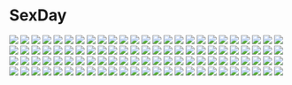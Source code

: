 # SexDay
![](https://konachan.com/image/2cd0e22776618726b61def42bb4a2aa3/Konachan.com%20-%205426%20amachi_matsuri%20arisa_yuki%20calendar%20nekomiya_nono%20yotsunoha%20yuzuki_iori.jpg)
![](https://konachan.com/image/400aa0e585514363902be5cbd4d5ca5c/Konachan.com%20-%20285614%20aqua_eyes%20barefoot%20breasts%20butterfly%20flowers%20loki1998%20long_hair%20navel%20nipples%20nude%20original.jpg)
![](https://konachan.com/image/703683a55aeacba03b71e4fa778cc351/Konachan.com%20-%20156926%20armor%20dark%20league_of_legends%20nocturne_%28league_of_legends%29%20weapon.jpg)
![](https://konachan.com/jpeg/e63fc8f4c3deb64b240745ae7889efff/Konachan.com%20-%20276222%20animal_ears%20anus%20blue_eyes%20blush%20breasts%20brown_hair%20bunny_ears%20bunnygirl%20censored%20cum%20drink%20long_hair%20nipples%20original%20pantyhose%20pussy%20scan.jpg)
![](https://konachan.com/image/10cfeccf184a72ad1ccd0a791d224e22/Konachan.com%20-%2022418%20brown_hair%20duplicate%20nanao_naru%20purple_eyes%20rainbow_colored_icecream%20swimsuit.jpg)
![](https://konachan.com/jpeg/303b17b4ad3cf21a227bc27ebe3a3d8b/Konachan.com%20-%20197960%20ass%20bikini%20bikini_top%20breast_hold%20breasts%20flat_chest%20game_cg%20group%20izayoi_sayo%20katori_rin%20mint_cube%20nipples%20nude%20pan_%28mimi%29%20suimya%20swimsuit%20undressing.jpg)
![](https://konachan.com/jpeg/6fe0027960decb9c8dd0a52cda6ccb1d/Konachan.com%20-%20230087%20ball%20blonde_hair%20boots%20bubbles%20cape%20gloves%20konayama_kata%20loli%20mage%20red_eyes%20shorts%20thighhighs%20twintails%20waifu2x%20watermark%20white.jpg)
![](https://konachan.com/jpeg/ffd7de4c8dcb6a7f3e409594126baa83/Konachan.com%20-%20209826%20barefoot%20building%20city%20levi9452%20night%20original%20scenic%20school_uniform%20short_hair.jpg)
![](https://konachan.com/image/62310d27996b61f88b1f6b4911c3c67e/Konachan.com%20-%20106392%20animal%20animal_ears%20brown_hair%20cat%20dress%20flowers%20forest%20original%20pisuke%20tree%20wink.jpg)
![](https://konachan.com/jpeg/8ea8cbae5b20f08784f2ee25dc08bd7a/Konachan.com%20-%20287134%20animal%20apple%20blue_eyes%20blue_hair%20bubbles%20chain%20fish%20food%20fruit%20long_hair%20minami_%28minami373916%29%20original%20underwater%20water.jpg)
![](https://konachan.com/image/62ce9986bfe0c90349ba1a5c8d0fe16b/Konachan.com%20-%20176884%20apple%20crown%20flowers%20food%20fruit%20marchen_von_friedhof%20monogo%20sound_horizon.jpg)
![](https://konachan.com/image/cb23d20bfc8fa9f48b6774844db1e0fb/Konachan.com%20-%2095645%20original%20school_uniform%20serenade.jpg)
![](https://konachan.com/jpeg/c90b928e631220305feb48511ac8319d/Konachan.com%20-%205968%20minami-ke%20minami_chiaki%20vector.jpg)
![](https://konachan.com/image/27fd8226556b776c440a26d84de5a1f7/Konachan.com%20-%20281830%20aqua_eyes%20bed%20bra%20breasts%20censored%20choker%20condom%20cum%20kirewisha%20navel%20nipples%20panties%20penis%20pubic_hair%20pussy%20red_hair%20underwear%20vibrator%20wet%20wristwear.jpg)
![](https://konachan.com/image/7ae0961b7a94ff2e91fa556e887dd58f/Konachan.com%20-%2046256%20kanon.jpg)
![](https://konachan.com/jpeg/00525ce317f921954d368624c6cf405a/Konachan.com%20-%20234215%20animal_ears%20foxgirl%20mamuru%20original.jpg)
![](https://konachan.com/image/a656da79443726bc6116c77e378b5480/Konachan.com%20-%2011686%20iizuki_tasuku%20pink_eyes%20pink_hair%20tagme.jpg)
![](https://konachan.com/jpeg/34232680813af99b0b601e375e7cc43f/Konachan.com%20-%20176831%20amagai_yukino%20blue_hair%20candysoft%20game_cg%20haga_neko%20long_hair%20panties%20school_uniform%20tsuyokiss_next%20underwear%20yellow_eyes.jpg)
![](https://konachan.com/image/c65fcd24c288af1137e3de2c14d56b72/Konachan.com%20-%209270%20close%20neon_genesis_evangelion%20soryu_asuka_langley.jpg)
![](https://konachan.com/image/79d94711a546aa6ebe8f2c9b215130c5/Konachan.com%20-%2023710%20forest%20jpeg_artifacts%20landscape%20nobody%20scenic%20sword%20the_legend_of_zelda%20tree%20weapon.jpg)
![](https://konachan.com/image/b1462fe8781a4b741ca45110183592e6/Konachan.com%20-%20260502%20ayakase_hotaru%20blue_hair%20blush%20breasts%20building%20cleavage%20clouds%20flowers%20long_hair%20mermaid%20navel%20original%20pointed_ears%20purple_eyes%20sky%20tail%20water.jpg)
![](https://konachan.com/jpeg/a1227387b09ceed9fa0fc34a609b7ad8/Konachan.com%20-%20260172%20blue_eyes%20boots%20fate_grand_order%20fate_%28series%29%20long_hair%20meltryllis%20purple_hair%20saisarisu%20thighhighs.jpg)
![](https://konachan.com/image/8a127a5824259809478b90d79e869a63/Konachan.com%20-%2089423%20hatsune_miku%20vocaloid.jpg)
![](https://konachan.com/image/c81d8230230579a0171b8b8dbc2c6f7b/Konachan.com%20-%20302570%20clouds%20combat_vehicle%20gun%20mecha%20military%20nobody%20original%20rapama%20sky%20weapon.jpg)
![](https://konachan.com/jpeg/cbdc1da48a14f0fe4ba4103172b29de9/Konachan.com%20-%20119754%20close%20idolmaster%20kisaragi_chihaya.jpg)
![](https://konachan.com/image/3db8e88cec0fb3a5be96c45d2cc45ab3/Konachan.com%20-%20159074%20barefoot%20flowers%20rain%20saigyouji_yuyuko%20seeker%20touhou%20water.jpg)
![](https://konachan.com/jpeg/e3e5189766535ccc265f7f8e6e36e289/Konachan.com%20-%20273334%20anus%20ass%20bikini%20blush%20breasts%20couch%20dildo%20green_eyes%20green_hair%20hewsack%20long_hair%20nipples%20panty_pull%20pussy%20pussy_juice%20swimsuit%20tears%20uncensored.jpg)
![](https://konachan.com/image/9b7662b57697715eb4b2f35bb1058bda/Konachan.com%20-%20138431%20bikini_top%20breasts%20brown_hair%20cleavage%20cropped%20fujima_takuya%20glasses%20kiryuu_moeka%20long_hair%20phone%20scan%20sky%20steins%3Bgate%20swimsuit%20underboob.jpg)
![](https://konachan.com/image/28a7996d4ec3c6c45317078f4905a4fb/Konachan.com%20-%2065672%20bath%20breasts%20koihime_musou%20nude.jpg)
![](https://konachan.com/jpeg/f67c647419a7eec7aae4a50b40e6376c/Konachan.com%20-%2071875%20blonde_hair%20vector.jpg)
![](https://konachan.com/image/2cf8a9f1e4b18a47fa618c2167e140bf/Konachan.com%20-%20178617%20black_eyes%20black_hair%20breasts%20cape%20gloves%20kill_la_kill%20matoi_ryuuko%20navel%20short_hair%20sideboob%20signed%20skirt%20sword%20torn_clothes%20weapon%20zhoujialin.jpg)
![](https://konachan.com/image/638c05932f65717c97d56ec2de02c09a/Konachan.com%20-%2047246%20blue_eyes%20hatsune_miku%20long_hair%20polychromatic%20vocaloid%20when_the_first_love_ends_%28vocaloid%29.jpg)
![](https://konachan.com/image/4bc37b73c050ab7afb55f8fa342841c0/Konachan.com%20-%2058565%20chan%C3%97co%20gray%20neon_genesis_evangelion%20soryu_asuka_langley.jpg)
![](https://konachan.com/image/854f3f52c992354f1b47e5a2df7b6ef8/Konachan.com%20-%2037986%20bikini%20blue_eyes%20brown_hair%20long_hair%20swimsuit%20tagme%20white.jpg)
![](https://konachan.com/jpeg/57fac3e2427911898e072a2097050211/Konachan.com%20-%20114175%20breasts%20game_cg%20glasses%20grass%20hamashima_shigeo%20nipples%20open_shirt%20panties%20pochi_to_goshujin-sama%20school_uniform%20skyfish%20underwear.jpg)
![](https://konachan.com/image/6ac756e40b6a99d2ef7d3649504e91c0/Konachan.com%20-%20150236%20brown_eyes%20brown_hair%20camera%20original%20phone%20tagme%20tama_%28speedgrapher%29.jpg)
![](https://konachan.com/image/5a468a151a3db6a0c1be238b73cdd08e/Konachan.com%20-%2062899%20bakemonogatari%20monogatari_%28series%29%20sengoku_nadeko%20swimsuit.jpg)
![](https://konachan.com/image/57718d895d42246bdb4e881e51215213/Konachan.com%20-%20225843%20aliasing%20blonde_hair%20dress%20leaves%20long_hair%20original%20red_hair%20ritsuki%20skirt%20sleeping%20twintails.jpg)
![](https://konachan.com/image/cefeb5311178d4244a977823bfdbb649/Konachan.com%20-%20182683%20all_male%20black_hair%20gloves%20hat%20male%20obo%20pokemon%20red_eyes%20ruby_%28pokemon%29%20short_hair.jpg)
![](https://konachan.com/image/731de6b824294d29e9bb13ca6c0f76b1/Konachan.com%20-%20281910%20black_eyes%20black_hair%20blush%20brown_eyes%20brown_hair%20flowers%20h.i.t_%2859-18-45%29%20kamijou_touma%20male%20misaka_mikoto%20ribbons%20school_uniform%20short_hair%20snow.jpg)
![](https://konachan.com/image/df1ce9020e5320d4ee157f02fc57dac8/Konachan.com%20-%20301200%20aqua_hair%20dragon%20horns%20long_hair%20original%20polskash%20sword%20water%20weapon%20wings.jpg)
![](https://konachan.com/jpeg/736e9c439498ab7196eeed40cc6ed645/Konachan.com%20-%20301497%20black_hair%20butterfly%20japanese_clothes%20kimetsu_no_yaiba%20kochou_shinobu%20purple_eyes%20short_hair%20tdnd-96%20uniform.jpg)
![](https://konachan.com/image/c9a3d5a64f914df6a8bd4db5965d9326/Konachan.com%20-%20100691%20akemi_homura%20mahou_shoujo_madoka_magica.jpg)
![](https://konachan.com/image/87566f20f7fb1611bb5838792e617442/Konachan.com%20-%2076786%20cross_channel.jpg)
![](https://konachan.com/image/c73847cda5d25ef481215b10e7b0bf4b/Konachan.com%20-%2098454%20blue_eyes%20katana%20panties%20sword%20torn_clothes%20underwear%20weapon.jpg)
![](https://konachan.com/image/a6ebb98e53f9349b71d4a02ced3f4ea7/Konachan.com%20-%2032167%20ayase_yue%20bikini%20kagurazaka_asuna%20karakuri_chachamaru%20konoe_konoka%20mahou_sensei_negima%20miyazaki_nodoka%20negi_springfield%20sakurazaki_setsuna%20swimsuit.jpg)
![](https://konachan.com/jpeg/fc4764d15eaf229e8658c3892105d60c/Konachan.com%20-%20287615%20animal_ears%20breasts%20game_cg%20long_hair%20navel%20nipples%20nopan%20penis%20purple_eyes%20purple_hair%20pussy%20sex%20tagme_%28artist%29%20thighhighs%20uncensored.jpg)
![](https://konachan.com/jpeg/fea27f027b21de349fb02fde8c98f2ce/Konachan.com%20-%20279484%202girls%20annin_doufu%20black_hair%20blonde_hair%20dress%20idolmaster%20kurosaki_chitose%20purple_eyes%20shirayuki_chiyo%20short_hair%20sleeping.jpg)
![](https://konachan.com/image/bd210e337af19dc6445f2b12341d60b1/Konachan.com%20-%2035714%20hiiragi_tsukasa%20lucky_star.jpg)
![](https://konachan.com/jpeg/c27df7e152f23cba3b778a9e49ffa03c/Konachan.com%20-%20260247%20black_hair%20breasts%20cleavage%20elbow_gloves%20gloves%20headdress%20kousaki_rui%20long_hair%20magic%20necklace%20orange_eyes%20ribbons%20semiramis%20signed%20skirt%20wings%20wink.jpg)
![](https://konachan.com/jpeg/43562ca7b9d5a55a660ec5267188deba/Konachan.com%20-%20190642%20brown_hair%20doll%20misaka_mikoto%20school_uniform%20short_hair%20shorts%20to_aru_majutsu_no_index%20tsuru0621%20white.jpg)
![](https://konachan.com/image/c66fd10e29e2948ffec9e31eb5901149/Konachan.com%20-%20174145%202girls%20bikini_top%20black_hair%20cosplay%20crossover%20kasane_teto%20katana%20nagone_mako%20parody%20pink_hair%20ponytail%20shorts%20sword%20thighhighs%20twintails%20utau%20weapon.jpg)
![](https://konachan.com/image/1b5079e4afdde907b4dacfd314617732/Konachan.com%20-%20134210%202girls%20animal_ears%20apron%20blonde_hair%20bontoro%20book%20brown_eyes%20brown_hair%20catgirl%20chen%20foxgirl%20hat%20knife%20multiple_tails%20tail%20touhou%20yakumo_ran.jpg)
![](https://konachan.com/jpeg/aef525947389e0f9a277037085641d41/Konachan.com%20-%20290193%20agnamore%20bed%20blush%20brown_hair%20cake%20flowers%20food%20long_hair%20original%20purple_eyes%20shorts%20waifu2x.jpg)
![](https://konachan.com/jpeg/e00ef97d5a81d0f3c98cf8fcb6ad5942/Konachan.com%20-%20143995%20blue_eyes%20blue_hair%20gradient%20hatsune_miku%20long_hair%20nakoumi_kokoro%20panties%20shirt_lift%20striped_panties%20twintails%20underwear%20vocaloid.jpg)
![](https://konachan.com/image/357d55a90899f6807a8edc8eef0faf49/Konachan.com%20-%20189591%202girls%20anthropomorphism%20ass%20black_hair%20blue_eyes%20blush%20hat%20loli%20long_hair%20panties%20skirt%20thighhighs%20underwear%20undressing%20verniy_%28kancolle%29%20yonjyuugo.jpg)
![](https://konachan.com/jpeg/b8a789c19eb40b35d07d31782233bffe/Konachan.com%20-%20301570%20azur_lane%20beach%20bikini%20blush%20breasts%20brown_hair%20clouds%20erect_nipples%20haruka_poi%20hat%20long_hair%20red_eyes%20signed%20sky%20swimsuit%20twintails%20water%20wet.jpg)
![](https://konachan.com/image/aca28267fc4c3248634cd21c4b9836d8/Konachan.com%20-%20270750%20animal_ears%20barefoot%20blonde_hair%20ebi_%28ebimomo%29%20foxgirl%20green%20green_eyes%20japanese_clothes%20kimono%20leaves%20long_hair%20original%20ponytail%20tail.jpg)
![](https://konachan.com/image/6f4f20782cd506ef58a71c6231c31c9a/Konachan.com%20-%20197903%20breasts%20cleavage%20japanese_clothes%20kimono%20kochiya_sanae%20moriya_suwako%20open_shirt%20touhou%20x%26x%26x%20yasaka_kanako.jpg)
![](https://konachan.com/image/3fd422bf3d0cc2dbfd4d4cc6871adfc2/Konachan.com%20-%2019510%20kamishiro_rin%20kazetsubaki_kuriko%20maburaho%20miyama_yuna.jpg)
![](https://konachan.com/image/a6c74630770444c56c972bd5838bd4e4/Konachan.com%20-%20142571%20blue_hair%20blush%20bow%20flowers%20hat%20ichihina%20red_eyes%20remilia_scarlet%20short_hair%20touhou%20vampire%20wings.jpg)
![](https://konachan.com/image/059509a1f0877d67efc41233f6abc0b4/Konachan.com%20-%20226751%20aqua_eyes%20aqua_hair%20boots%20food%20hatsune_miku%20kasane_teto%20leek%20long_hair%20niwako%20pink_eyes%20pink_hair%20skirt%20thighhighs%20tie%20twintails%20utau%20vocaloid.jpg)
![](https://konachan.com/image/630d14294cdff2fe848fce7905e76919/Konachan.com%20-%20185157%20aqua_eyes%20blush%20breasts%20brown_hair%20cum%20meido_yomi%20nipples%20original%20penis%20pubic_hair%20pussy%20sex%20uncensored%20wedding_attire.jpg)
![](https://konachan.com/image/76fa9dde4a90e881e8fac7c65277da7d/Konachan.com%20-%2073392%20green_eyes%20green_hair%20hatsune_miku%20itsuki%20panties%20school_uniform%20striped_panties%20twintails%20underwear%20vocaloid.jpg)
![](https://konachan.com/jpeg/eadb06ff0523ca92a8274830116192b9/Konachan.com%20-%20153932%20blush%20cropped%20nopan%20original%20pink_eyes%20pink_hair%20scan%20skirt_lift%20thighhighs%20usotsukiya%20white.jpg)
![](https://konachan.com/jpeg/92f760058d6d2b44f30b656bde54d810/Konachan.com%20-%206132%204chan%20animal%20cat%20koiwai_yotsuba%20longcat%20moot%20wt_snacks%20yotsubato%21.jpg)
![](https://konachan.com/jpeg/2d49cebf050dbe9684f601d990652c1a/Konachan.com%20-%20260513%20bow%20brown_hair%20close%20dress%20gloves%20long_hair%20original%20pantyhose%20red%20red_eyes%20tagme_%28artist%29%20twintails.jpg)
![](https://konachan.com/image/ba9d43a8637ad7a2934e484f3f830792/Konachan.com%20-%20164711%20animal_ears%20bunny_ears%20bunnygirl%20chocolate_bomb%20gun%20purple_hair%20reisen_udongein_inaba%20school_uniform%20tagme%20touhou%20weapon%20white.jpg)
![](https://konachan.com/image/1b5d1242dac07c09847d73ff2b0d0642/Konachan.com%20-%20104458%20all_male%20close%20kaito%20male%20vocaloid.jpg)
![](https://konachan.com/image/28722a3d7635f1c28e31d9025dd1736e/Konachan.com%20-%20199576%20ass%20breasts%20chibi%20cleavage%20dress%20jpeg_artifacts%20miyauchi_airisu%20nude%20open_shirt%20panties%20shiwasu_horio%20skirt%20skirt_lift%20suzuki_kasumi%20towel%20underwear.jpg)
![](https://konachan.com/image/9e57fc6da5a4f26c5d0cf5479661d9e9/Konachan.com%20-%20169072%202girls%20akiyama_yukari%20barefoot%20bed%20book%20brown_eyes%20brown_hair%20girls_und_panzer%20nishizumi_miho%20scan%20short_hair%20sugimoto_isao%20teddy_bear.jpg)
![](https://konachan.com/jpeg/e3f79426b4a9bfb4ce05063fff9c90e7/Konachan.com%20-%20193163%20animal_ears%20catgirl%20game_cg%20kitten_philia%20minazuki_haruka%20ruka_%28kitten_philia%29%20tail.jpg)
![](https://konachan.com/image/d3cd7d4074379432a7dec7bb3f9887aa/Konachan.com%20-%2086862%20black_hair%20green_eyes%20izuna_legend_of_the_unemployed_ninja%20pink_hair%20red_eyes%20tagme.jpg)
![](https://konachan.com/jpeg/b57c291be55b54678c2e42bfb68d0093/Konachan.com%20-%20222645%20blue_eyes%20braids%20choker%20close%20ia%20long_hair%20pink_hair%20vocaloid%20xiao_%28shao1900%29.jpg)
![](https://konachan.com/image/37311b777c838df088289e6de123dcfa/Konachan.com%20-%2049187%20breasts%20brown_hair%20cleavage%20headband%20long_hair%20navel%20no_bra%20purple_eyes%20queen%27s_blade%20tomoe.jpg)
![](https://konachan.com/jpeg/a8d8ba2859ff26c99b457c6c036c2030/Konachan.com%20-%20255960%20bed%20bell%20blush%20bow%20breasts%20camera%20censored%20christmas%20hat%20long_hair%20male%20navel%20nipples%20no_bra%20penis%20pussy%20santa_hat%20sex%20shorts%20skirt%20sleeping.jpg)
![](https://konachan.com/jpeg/48d9f02e6246334aa31e8fc23d144566/Konachan.com%20-%20192808%20arisaka_mashiro%20blush%20brown_hair%20game_cg%20hinata_masaya%20kiss%20long_hair%20school_uniform%20sprite%20suzumori%20twintails%20yuuki_itsuka.jpg)
![](https://konachan.com/image/bb671094bf8a5d1a595ab72b60e6b35d/Konachan.com%20-%2020334%20hachimitsu_to_clover.jpg)
![](https://konachan.com/image/3d00680ba7dc498b8f4ee7e929d07842/Konachan.com%20-%20152772%20aircraft%20boat%20city%20combat_vehicle%20fire%20gun%20jpeg_artifacts%20landscape%20park_jae-cheol%20scenic%20water%20weapon.jpg)
![](https://konachan.com/jpeg/9bb07308853812d3a962244f719aa593/Konachan.com%20-%20234562%20animal%20anmi%20bird%20blue_eyes%20braids%20brown_hair%20dress%20fish%20original%20scan%20short_hair%20water.jpg)
![](https://konachan.com/jpeg/c5eaf94fb95985d3ac437e1190624de2/Konachan.com%20-%20281327%20barefoot%20car%20original%20short_hair%20skirt%20swav.jpg)
![](https://konachan.com/image/6ee8a4afdab5718e915a023bb5e37059/Konachan.com%20-%20110005%20clouds%20grass%20scenic%20skirt%20sky%20sunset%20tomo1030%20twintails%20water.jpg)
![](https://konachan.com/jpeg/c4d5d37bf4761245be82049b74cc7bef/Konachan.com%20-%2052583%20higashi_no_eden%20morimi_saki%20takizawa_akira.jpg)
![](https://konachan.com/jpeg/75eece2d43159305ea68c8c1bb3024e1/Konachan.com%20-%20276825%20anal%20blush%20breasts%20game_cg%20headband%20himekami_ayame%20long_hair%20nipples%20penis%20pussy%20red_eyes%20school_swimsuit%20swimsuit%20uncensored%20water%20white_hair.jpg)
![](https://konachan.com/jpeg/612c111d587fc30fbf44967ef3c819d8/Konachan.com%20-%2075753%20aqua_eyes%20aqua_hair%20guitar%20hatsune_miku%20instrument%20short_hair%20skirt%20thighhighs%20tie%20twintails%20vocaloid.jpg)
![](https://konachan.com/image/55fe413b9f08c59e30ae0e555d9dc13c/Konachan.com%20-%2016271%20tagme.jpg)
![](https://konachan.com/image/b2a05e41aba797e657b19db5122d0293/Konachan.com%20-%2041261%20katoki_hajime%20mecha%20mobile_suit_gundam%20mobile_suit_gundam_unicorn.jpg)
![](https://konachan.com/jpeg/ec8761dc99c3082a09d43082cc65492e/Konachan.com%20-%20229327%20aisaka_taiga%20kantoku%20katana%20kawashima_ami%20kushieda_minori%20scan%20sword%20third-party_edit%20toradora%20weapon.jpg)
![](https://konachan.com/image/d95971a741c36d764099a48c2566d898/Konachan.com%20-%2081483%20all_male%20happiness%20kakesu%20male%20nipples%20nude%20purple_eyes%20purple_hair%20trap%20watarase_jun.jpg)
![](https://konachan.com/image/6812338ca4ffd06016f43ea6356b496a/Konachan.com%20-%20100344%20animal_ears%20anus%20breasts%20bunny_ears%20bunnygirl%20nipples%20purple_hair%20pussy%20pussy_juice%20red_eyes%20spread_legs%20sukage%20touhou%20uncensored.jpg)
![](https://konachan.com/image/d0dda93d02a1a4adf514a9b5100b9e65/Konachan.com%20-%2090227%20tagme.jpg)
![](https://konachan.com/image/ac0da6d24eedda2fe046b5380eb34ee8/Konachan.com%20-%20241268%20ass%20bow%20brown_hair%20cherry_blossoms%20flowers%20hakurei_reimu%20hym9594%20kneehighs%20long_hair%20red_eyes%20school_uniform%20skirt%20touhou.jpg)
![](https://konachan.com/image/bc8ef2138bb0ef79a3ca5a22d5fed9fe/Konachan.com%20-%2047442%20air_gear%20bakuman%20beck%20bleach%20cheese-kun%20cosplay%20d.gray-man%20death_note%20hibird%20leon%20lucky_star%20male%20mokona%20naruto%20one_piece%20parody%20soul_eater%20xxxholic.jpg)
![](https://konachan.com/jpeg/680e7cf1cc9b0a1224dd8a41aea31b50/Konachan.com%20-%20242499%20animal_ears%20long_hair%20original%20pink_eyes%20pink_hair%20school_uniform%20tagme_%28artist%29%20thighhighs%20third-party_edit%20white.jpg)
![](https://konachan.com/image/e98989c784a0a7c2f86d0374dea0c487/Konachan.com%20-%2048212%20akatsuki_no_goei%20game_cg%20kanzaki_moe%20syangrila%20tomose_shunsaku.jpg)
![](https://konachan.com/image/1d2d0eb8334337250b5de20b2d096c94/Konachan.com%20-%20111068%20black_hair%20building%20city%20flowers%20jname%20petals%20rose%20tagme.jpg)
![](https://konachan.com/image/39b62f04e9bd9d56bbe52139cef30be4/Konachan.com%20-%20174917%20gon_%28gororingo%29%20headphones%20vocaloid%20voiceroid%20yuzuki_yukari.jpg)
![](https://konachan.com/jpeg/f34b7f77735448aa3250446e07eb7ca1/Konachan.com%20-%20120004%20black_hair%20blue_eyes%20hotei_kazuha%20long_hair%20nopan%20panties%20panty_pull%20pussy%20pussy_juice%20school_uniform%20tagme%20thighhighs%20uncensored%20underwear.jpg)
![](https://konachan.com/jpeg/409a445a00cadca7825f487438b20252/Konachan.com%20-%20202607%20all_male%20angel_beats%21%20game_cg%20hinata_hideki%20key%20male%20na-ga%20otonashi_yuzuru%20rain%20water.jpg)
![](https://konachan.com/image/28872e443c04295211d85c7729b28245/Konachan.com%20-%20262865%20cherry_blossoms%20flowers%20male%20na_%28sodium%29%20original%20petals%20school_uniform%20stairs.jpg)
